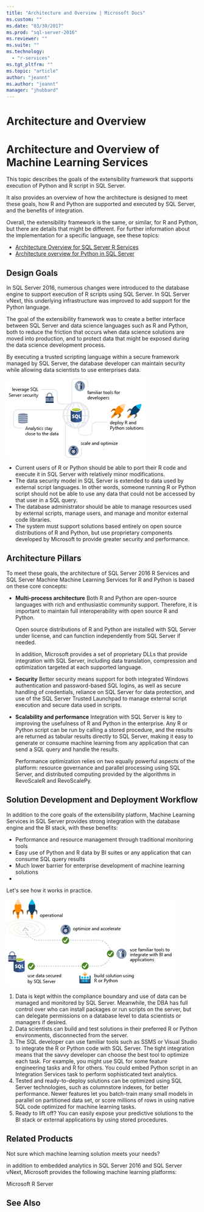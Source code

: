 ```yaml
---
title: "Architecture and Overview | Microsoft Docs"
ms.custom: ""
ms.date: "03/30/2017"
ms.prod: "sql-server-2016"
ms.reviewer: ""
ms.suite: ""
ms.technology: 
  - "r-services"
ms.tgt_pltfrm: ""
ms.topic: "article"
author: "jeannt"
ms.author: "jeannt"
manager: "jhubbard"
---
```


# Architecture and Overview

# Architecture and Overview of Machine Learning Services

This topic describes the goals of the extensibility framework that supports execution of Python and R script in SQL Server. 

It also provides an overview of how the architecture is designed to meet these goals, how R and Python are supported and executed by SQL Server, and the benefits of integration. 

Overall, the extensibility framework is the same, or similar, for R and Python, but there are details that might be different. For further information about the implementation for a specific language, see these topics:

+ [Architecture Overview for SQL Server R Services](../../advanced-analytics/r-services/architecture-overview-sql-server-r.md)
+ [Architecture overview for Python in SQL Server](../../advanced-analytics/python/architecture-overview-sql-server-python.md)


## Design Goals

In SQL Server 2016, numerous changes were introduced to the database engine to support execution of R scripts using SQL Server. In SQL Server vNext, this underlying infrastructure was improved to add support for the Python language. 

The goal of the extensibility framework was to create a better interface between SQL Server and data science languages such as R and Python, both to reduce the friction that occurs when data science solutions are moved into production, and to protect data that might be exposed during the data science development process.

By executing a trusted scripting language within a secure framework managed by SQL Server, the database developer can maintain security while allowing data scientists to use enterprises data.

![Goals of integration with SQL Server](../advanced-analytics/media/ml-service-value-add.png "Machine Learning Services Value Add")

+ Current users of R or Python should be able to port their R code and execute it in SQL Server with relatively minor modifications.
+ The data security model in SQL Server is extended to data used by external script languages. In other words, someone running R or Python script should not be able to use any data that could not be accessed by that user in a SQL query.
+ The database administrator should be able to manage resources used by external scripts, manage users, and manage and monitor external code libraries.
+ The system must support solutions based entirely on open source distributions of R and Python, but use proprietary components developed by Microsoft to provide greater security and performance.

## Architecture Pillars

To meet these goals, the architecture of SQL Server 2016 R Services and SQL Server Machine Machine Learning Services for R and Python is based on these core concepts:

+ **Multi-process architecture**
 Both R and Python are open-source languages with rich and enthusiastic community support. Therefore, it is important to maintain full interoperability with open source R and Python.

  Open source distributions of R and Python are installed with SQL Server under license, and can function independently from SQL Server if needed. 

   In addition, Microsoft provides a set of proprietary DLLs that provide integration with SQL Server, including data translation, compression and optimization targeted at each supported language.

+ **Security**
   Better security means support for both integrated Windows authentication and password-based SQL logins, as well as secure handling of credentials, reliance on SQL Server for data protection, and use of the SQL Server Trusted Launchpad to manage external script execution and secure data used in scripts. 

+ **Scalability and performance**
  Integration with SQL Server is key to improving the usefulness of R and Python in the enterprise. Any R or Python script can be run by calling a stored procedure, and the results are returned as tabular results directly to SQL Server, making it easy to generate or consume machine learning from any application that can send a SQL query and handle the results.

  Performance optimization relies on two equally powerful aspects of the platform: resource governance and parallel processing using SQL Server, and distributed computing provided by the algorithms in RevoScaleR and RevoScalePy.


## Solution Development and Deployment Workflow

In addition to the core goals of the extensibility platform, Machine Learning Services in SQL Server provides strong integration with the database engine and the BI stack, with these benefits:

+ Performance and resource management through traditional monitoring tools
+ Easy use of Python and R data by BI suites or any application that can consume SQL query results
+ Much lower barrier for enterprise development of machine learning solutions
+  
Let's see how it works in practice.

![ML solution development process](../advanced-analytics/media/ml-solution-development-process.png "Develop and deploy using Machine Learning Services")

1. Data is kept within the compliance boundary and use of data can be managed and monitored by SQL Server. Meanwhile, the DBA has full control over who can install packages or run scripts on the server, but can delegate permissions on a database level to data scientists or managers if desired. 
2. Data scientists can build and test solutions in their preferred R or Python environments, disconnected from the server. 
3. The SQL developer can use familiar tools such as SSMS or Visual Studio to integrate the R or Python code with SQL Server. The tight integration means that the savvy developer can choose the best tool to optimize each task. For example, you might use SQL for some feature engineering tasks and R for others. You could embed Python script in an Integration Services task to perform sophisticated text analytics. 
4. Tested and ready-to-deploy solutions can be optimized using SQL Server technologies, such as columnstore indexes, for better performance. Newer features let you batch-train many small models in parallel on partitioned data set, or score millions of rows in using native SQL code optimized for machine learning tasks.
5. Ready to lift off? You can easily expose your predictive solutions to the BI stack or external applications by using stored procedures.

## Related Products

Not sure which machine learning solution meets your needs? 

in addition to embedded analytics in SQL Server 2016 and SQL Server vNext, Microsoft provides the following machine learning platforms:

Microsoft R Server


## See Also
